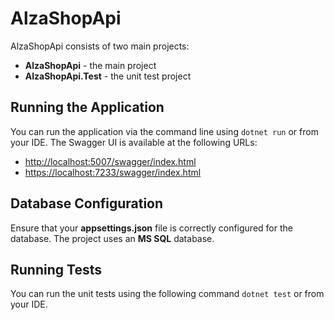 # AlzaShopApi

AlzaShopApi consists of two main projects:
- **AlzaShopApi** - the main project
- **AlzaShopApi.Test** - the unit test project

## Running the Application

You can run the application via the command line using `dotnet run` or from your IDE. The Swagger UI is available at the following URLs:
- [http://localhost:5007/swagger/index.html](http://localhost:5007/swagger/index.html)
- [https://localhost:7233/swagger/index.html](https://localhost:7233/swagger/index.html)

## Database Configuration

Ensure that your **appsettings.json** file is correctly configured for the database. The project uses an **MS SQL** database.

## Running Tests

You can run the unit tests using the following command `dotnet test` or from your IDE.
